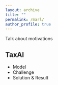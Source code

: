 ```yaml
---
layout: archive
title: ""
permalink: /marl/
author_profile: true
---
```


Talk about motivations


TaxAI
------
* Model
* Challenge
* Solution & Result


